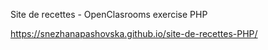Site de recettes - OpenClasrooms exercise PHP

https://snezhanapashovska.github.io/site-de-recettes-PHP/
